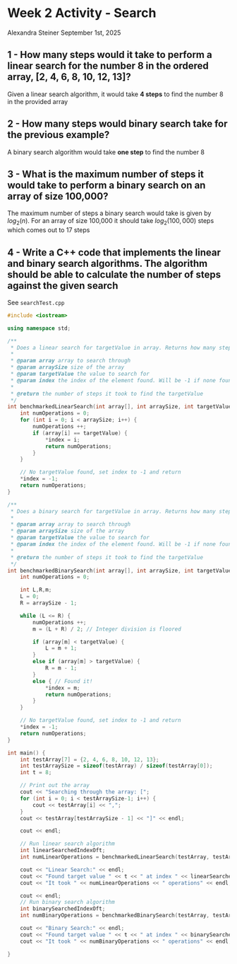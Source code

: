# Week 2 Activity - Search
Alexandra Steiner September 1st, 2025

## 1 - How many steps would it take to perform a linear search for the number 8 in the ordered array, [2, 4, 6, 8, 10, 12, 13]?
Given a linear search algorithm, it would take **4 steps** to find the number 8 in the provided array

## 2 - How many steps would binary search take for the previous example?
A binary search algorithm would take **one step** to find the number 8

## 3 - What is the maximum number of steps it would take to perform a binary search on an array of size 100,000?
The maximum number of steps a binary search would take is given by $log_2(n)$. For an array of size 100,000 it should take $log_2(100,000)$ steps which comes out to 17 steps

## 4 - Write a C++ code that implements the linear and binary search algorithms. The algorithm should be able to calculate the number of steps against the given search
See `searchTest.cpp`

```cpp
#include <iostream>

using namespace std;

/**
 * Does a linear search for targetValue in array. Returns how many steps it took to find the target value.
 * 
 * @param array array to search through
 * @param arraySize size of the array
 * @param targetValue the value to search for
 * @param index the index of the element found. Will be -1 if none found
 * 
 * @return the number of steps it took to find the targetValue
 */
int benchmarkedLinearSearch(int array[], int arraySize, int targetValue, int *index) {
    int numOperations = 0;
    for (int i = 0; i < arraySize; i++) {
        numOperations ++;
        if (array[i] == targetValue) {
            *index = i;
            return numOperations;
        }
    }

    // No targetValue found, set index to -1 and return
    *index = -1;
    return numOperations;
}

/**
 * Does a binary search for targetValue in array. Returns how many steps it took to find the target value.
 * 
 * @param array array to search through
 * @param arraySize size of the array
 * @param targetValue the value to search for
 * @param index the index of the element found. Will be -1 if none found
 * 
 * @return the number of steps it took to find the targetValue
 */
int benchmarkedBinarySearch(int array[], int arraySize, int targetValue, int *index) {
    int numOperations = 0;

    int L,R,m;
    L = 0;
    R = arraySize - 1;

    while (L <= R) {
        numOperations ++;
        m = (L + R) / 2; // Integer division is floored

        if (array[m] < targetValue) {
            L = m + 1;
        }
        else if (array[m] > targetValue) {
            R = m - 1;
        }
        else { // Found it!
            *index = m;
            return numOperations;
        }
    }

    // No targetValue found, set index to -1 and return
    *index = -1;
    return numOperations;
}

int main() {
    int testArray[7] = {2, 4, 6, 8, 10, 12, 13};
    int testArraySize = sizeof(testArray) / sizeof(testArray[0]);
    int t = 8;

    // Print out the array
    cout << "Searching through the array: [";
    for (int i = 0; i < testArraySize-1; i++) {
        cout << testArray[i] << ",";
    }
    cout << testArray[testArraySize - 1] << "]" << endl;

    cout << endl;

    // Run linear search algorithm
    int linearSearchedIndexOft;
    int numLinearOperations = benchmarkedLinearSearch(testArray, testArraySize, t, &linearSearchedIndexOft);

    cout << "Linear Search:" << endl;
    cout << "Found target value " << t << " at index " << linearSearchedIndexOft << endl;
    cout << "It took " << numLinearOperations << " operations" << endl;

    cout << endl;
    // Run binary search algorithm
    int binarySearchedIndexOft;
    int numBinaryOperations = benchmarkedBinarySearch(testArray, testArraySize, t, &binarySearchedIndexOft);

    cout << "Binary Search:" << endl;
    cout << "Found target value " << t << " at index " << binarySearchedIndexOft << endl;
    cout << "It took " << numBinaryOperations << " operations" << endl;

}
```
